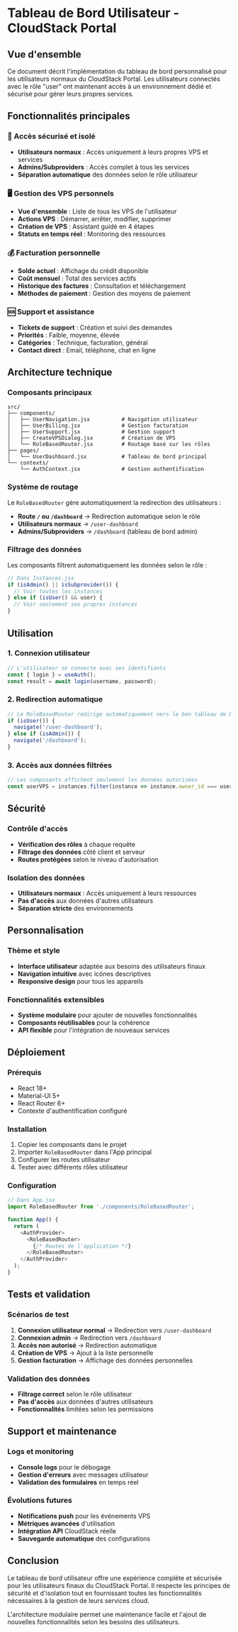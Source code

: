 # Tableau de Bord Utilisateur - CloudStack Portal

## Vue d'ensemble

Ce document décrit l'implémentation du tableau de bord personnalisé pour les utilisateurs normaux du CloudStack Portal. Les utilisateurs connectés avec le rôle "user" ont maintenant accès à un environnement dédié et sécurisé pour gérer leurs propres services.

## Fonctionnalités principales

### 🔐 Accès sécurisé et isolé
- **Utilisateurs normaux** : Accès uniquement à leurs propres VPS et services
- **Admins/Subproviders** : Accès complet à tous les services
- **Séparation automatique** des données selon le rôle utilisateur

### 🖥️ Gestion des VPS personnels
- **Vue d'ensemble** : Liste de tous les VPS de l'utilisateur
- **Actions VPS** : Démarrer, arrêter, modifier, supprimer
- **Création de VPS** : Assistant guidé en 4 étapes
- **Statuts en temps réel** : Monitoring des ressources

### 💰 Facturation personnelle
- **Solde actuel** : Affichage du crédit disponible
- **Coût mensuel** : Total des services actifs
- **Historique des factures** : Consultation et téléchargement
- **Méthodes de paiement** : Gestion des moyens de paiement

### 🆘 Support et assistance
- **Tickets de support** : Création et suivi des demandes
- **Priorités** : Faible, moyenne, élevée
- **Catégories** : Technique, facturation, général
- **Contact direct** : Email, téléphone, chat en ligne

## Architecture technique

### Composants principaux

```
src/
├── components/
│   ├── UserNavigation.jsx          # Navigation utilisateur
│   ├── UserBilling.jsx             # Gestion facturation
│   ├── UserSupport.jsx             # Gestion support
│   ├── CreateVPSDialog.jsx         # Création de VPS
│   └── RoleBasedRouter.jsx         # Routage basé sur les rôles
├── pages/
│   └── UserDashboard.jsx           # Tableau de bord principal
└── contexts/
    └── AuthContext.jsx             # Gestion authentification
```

### Système de routage

Le `RoleBasedRouter` gère automatiquement la redirection des utilisateurs :

- **Route `/` ou `/dashboard`** → Redirection automatique selon le rôle
- **Utilisateurs normaux** → `/user-dashboard`
- **Admins/Subproviders** → `/dashboard` (tableau de bord admin)

### Filtrage des données

Les composants filtrent automatiquement les données selon le rôle :

```javascript
// Dans Instances.jsx
if (isAdmin() || isSubprovider()) {
  // Voir toutes les instances
} else if (isUser() && user) {
  // Voir seulement ses propres instances
}
```

## Utilisation

### 1. Connexion utilisateur
```javascript
// L'utilisateur se connecte avec ses identifiants
const { login } = useAuth();
const result = await login(username, password);
```

### 2. Redirection automatique
```javascript
// Le RoleBasedRouter redirige automatiquement vers le bon tableau de bord
if (isUser()) {
  navigate('/user-dashboard');
} else if (isAdmin()) {
  navigate('/dashboard');
}
```

### 3. Accès aux données filtrées
```javascript
// Les composants affichent seulement les données autorisées
const userVPS = instances.filter(instance => instance.owner_id === user.id);
```

## Sécurité

### Contrôle d'accès
- **Vérification des rôles** à chaque requête
- **Filtrage des données** côté client et serveur
- **Routes protégées** selon le niveau d'autorisation

### Isolation des données
- **Utilisateurs normaux** : Accès uniquement à leurs ressources
- **Pas d'accès** aux données d'autres utilisateurs
- **Séparation stricte** des environnements

## Personnalisation

### Thème et style
- **Interface utilisateur** adaptée aux besoins des utilisateurs finaux
- **Navigation intuitive** avec icônes descriptives
- **Responsive design** pour tous les appareils

### Fonctionnalités extensibles
- **Système modulaire** pour ajouter de nouvelles fonctionnalités
- **Composants réutilisables** pour la cohérence
- **API flexible** pour l'intégration de nouveaux services

## Déploiement

### Prérequis
- React 18+
- Material-UI 5+
- React Router 6+
- Contexte d'authentification configuré

### Installation
1. Copier les composants dans le projet
2. Importer `RoleBasedRouter` dans l'App principal
3. Configurer les routes utilisateur
4. Tester avec différents rôles utilisateur

### Configuration
```javascript
// Dans App.jsx
import RoleBasedRouter from './components/RoleBasedRouter';

function App() {
  return (
    <AuthProvider>
      <RoleBasedRouter>
        {/* Routes de l'application */}
      </RoleBasedRouter>
    </AuthProvider>
  );
}
```

## Tests et validation

### Scénarios de test
1. **Connexion utilisateur normal** → Redirection vers `/user-dashboard`
2. **Connexion admin** → Redirection vers `/dashboard`
3. **Accès non autorisé** → Redirection automatique
4. **Création de VPS** → Ajout à la liste personnelle
5. **Gestion facturation** → Affichage des données personnelles

### Validation des données
- **Filtrage correct** selon le rôle utilisateur
- **Pas d'accès** aux données d'autres utilisateurs
- **Fonctionnalités** limitées selon les permissions

## Support et maintenance

### Logs et monitoring
- **Console logs** pour le débogage
- **Gestion d'erreurs** avec messages utilisateur
- **Validation des formulaires** en temps réel

### Évolutions futures
- **Notifications push** pour les événements VPS
- **Métriques avancées** d'utilisation
- **Intégration API** CloudStack réelle
- **Sauvegarde automatique** des configurations

## Conclusion

Le tableau de bord utilisateur offre une expérience complète et sécurisée pour les utilisateurs finaux du CloudStack Portal. Il respecte les principes de sécurité et d'isolation tout en fournissant toutes les fonctionnalités nécessaires à la gestion de leurs services cloud.

L'architecture modulaire permet une maintenance facile et l'ajout de nouvelles fonctionnalités selon les besoins des utilisateurs.
